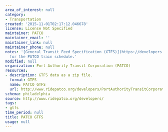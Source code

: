 ```yaml
---
area_of_interest: null
category: 
- Transportation
created: '2015-11-01T02:17:12.046678'
license: License Not Specified
maintainer: PATCO
maintainer_email: ''
maintainer_link: null
maintainer_phone: null
notes: '[General Transit Feed Specification (GTFS)](https://developers.google.com/transit/gtfs/)
  for the PATCO train schedule.'
modified: null
organization: Port Authority Transit Corporation (PATCO)
resources:
- description: GTFS data as a zip file.
  format: GTFS
  name: PATCO GTFS
  url: http://www.ridepatco.org/developers/PortAuthorityTransitCorporation.zip
schema: philadelphia
source: http://www.ridepatco.org/developers/
tags:
- gtfs
time_period: null
title: PATCO GTFS
usage: null
---
```

